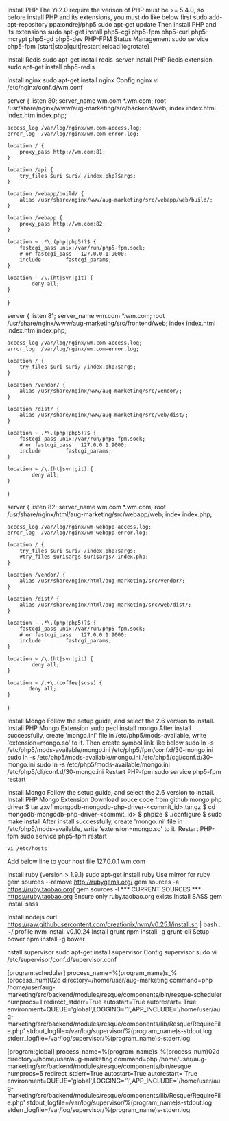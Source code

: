Install PHP The Yii2.0 require the verison of PHP must be >= 5.4.0, so before install PHP and its extensions, you must do like below first
    sudo add-apt-repository ppa:ondrej/php5
    sudo apt-get update
Then install PHP and its extensions
    sudo apt-get install php5-cgi php5-fpm php5-curl php5-mcrypt php5-gd php5-dev
PHP-FPM Status Management
    sudo service php5-fpm {start|stop|quit|restart|reload|logrotate}

Install Redis
    sudo apt-get install redis-server
Install PHP Redis extension
    sudo apt-get install php5-redis

Install nginx
    sudo apt-get install nginx
Config nginx
    vi /etc/nginx/conf.d/wm.conf

server {
    listen       80;
    server_name wm.com *.wm.com;
    root  /usr/share/nginx/www/aug-marketing/src/backend/web;
    index index.html index.htm index.php;

    access_log /var/log/nginx/wm.com-access.log;
    error_log  /var/log/nginx/wm.com-error.log;

    location / {
        proxy_pass http://wm.com:81;
    }

    location /api {
        try_files $uri $uri/ /index.php?$args;
    }

    location /webapp/build/ {
        alias /usr/share/nginx/www/aug-marketing/src/webapp/web/build/;
    }

    location /webapp {
        proxy_pass http://wm.com:82;
    }

    location ~ .*\.(php|php5)?$ {
        fastcgi_pass unix:/var/run/php5-fpm.sock;
        # or fastcgi_pass   127.0.0.1:9000;
        include        fastcgi_params;
    }

    location ~ /\.(ht|svn|git) {
            deny all;
    }
}

server {
    listen       81;
    server_name wm.com *.wm.com;
    root  /usr/share/nginx/www/aug-marketing/src/frontend/web;
    index index.html index.htm index.php;

    access_log /var/log/nginx/wm.com-access.log;
    error_log  /var/log/nginx/wm.com-error.log;

    location / {
        try_files $uri $uri/ /index.php?$args;
    }

    location /vendor/ {
        alias /usr/share/nginx/www/aug-marketing/src/vendor/;
    }

    location /dist/ {
        alias /usr/share/nginx/www/aug-marketing/src/web/dist/;
    }

    location ~ .*\.(php|php5)?$ {
        fastcgi_pass unix:/var/run/php5-fpm.sock;
        # or fastcgi_pass   127.0.0.1:9000;
        include        fastcgi_params;
    }

    location ~ /\.(ht|svn|git) {
            deny all;
    }
}

server {
    listen       82;
    server_name wm.com *.wm.com;
    root /usr/share/nginx/html/aug-marketing/src/webapp/web;
    index index.php;

    access_log /var/log/nginx/wm-webapp-access.log;
    error_log  /var/log/nginx/wm-webapp-error.log;

    location / {
        try_files $uri $uri/ /index.php?$args;
        #try_files $uri$args $uri$args/ index.php;
    }

    location /vendor/ {
        alias /usr/share/nginx/html/aug-marketing/src/vendor/;
    }

    location /dist/ {
        alias /usr/share/nginx/html/aug-marketing/src/web/dist/;
    }

    location ~ .*\.(php|php5)?$ {
        fastcgi_pass unix:/var/run/php5-fpm.sock;
        # or fastcgi_pass   127.0.0.1:9000;
        include        fastcgi_params;
    }

    location ~ /\.(ht|svn|git) {
            deny all;
    }

    location ~ /.+\.(coffee|scss) {
           deny all;
    }
}


Install Mongo Follow the setup guide, and select the 2.6 version to install.
Install PHP Mongo Extension
    sudo pecl install mongo
After install successfully, create 'mongo.ini' file in /etc/php5/mods-available, write 'extension=mongo.so' to it. Then create symbol link like below
    sudo ln -s /etc/php5/mods-available/mongo.ini /etc/php5/fpm/conf.d/30-mongo.ini
    sudo ln -s /etc/php5/mods-available/mongo.ini /etc/php5/cgi/conf.d/30-mongo.ini
    sudo ln -s /etc/php5/mods-available/mongo.ini /etc/php5/cli/conf.d/30-mongo.ini
Restart PHP-fpm
    sudo service php5-fpm restart

Install Mongo Follow the setup guide, and select the 2.6 version to install.
Install PHP Mongo Extension Download souce code from github mongo php driver
    $ tar zxvf mongodb-mongodb-php-driver-<commit_id>.tar.gz
    $ cd mongodb-mongodb-php-driver-<commit_id>
    $ phpize
    $ ./configure
    $ sudo make install
After install successfully, create 'mongo.ini' file in /etc/php5/mods-available, write 'extension=mongo.so' to it.
Restart PHP-fpm
    sudo service php5-fpm restart

    vi /etc/hosts
Add below line to your host file
    127.0.0.1 wm.com

Install ruby (version > 1.9.1)
    sudo apt-get install ruby
Use mirror for ruby
    gem sources --remove http://rubygems.org/
    gem sources -a https://ruby.taobao.org/
    gem sources -l
    *** CURRENT SOURCES ***
    https://ruby.taobao.org
Ensure only ruby.taobao.org exists
Install SASS
    gem install sass

Install nodejs
    curl https://raw.githubusercontent.com/creationix/nvm/v0.25.1/install.sh | bash
    . ~/.profile
    nvm install v0.10.24
Install grunt
    npm install -g grunt-cli
Setup bower
    npm install -g bower

nstall supervisor
    sudo apt-get install supervisor
Config supervisor
    sudo vi /etc/supervisor/conf.d/supervisor.conf

[program:scheduler]
process_name=%(program_name)s_%(process_num)02d
directory=/home/user/aug-marketing
command=php /home/user/aug-marketing/src/backend/modules/resque/components/bin/resque-scheduler
numprocs=1
redirect_stderr=True
autostart=True
autorestart= True
environment=QUEUE='global',LOGGING='1',APP_INCLUDE='/home/user/aug-marketing/src/backend/modules/resque/components/lib/Resque/RequireFile.php'
stdout_logfile=/var/log/supervisor/%(program_name)s-stdout.log
stderr_logfile=/var/log/supervisor/%(program_name)s-stderr.log

[program:global]
process_name=%(program_name)s_%(process_num)02d
directory=/home/user/aug-marketing
command=php /home/user/aug-marketing/src/backend/modules/resque/components/bin/resque
numprocs=5
redirect_stderr=True
autostart=True
autorestart= True
environment=QUEUE='global',LOGGING='1',APP_INCLUDE='/home/user/aug-marketing/src/backend/modules/resque/components/lib/Resque/RequireFile.php'
stdout_logfile=/var/log/supervisor/%(program_name)s-stdout.log
stderr_logfile=/var/log/supervisor/%(program_name)s-stderr.log